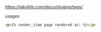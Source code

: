 https://jekyllrb.com/docs/plugins/tags/

usages
```html
<p>{% render_time page rendered at: %}</p>
```